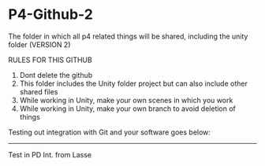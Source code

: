 # P4-Github-2
The folder in which all p4 related things will be shared, including the unity folder (VERSION 2)

RULES FOR THIS GITHUB
1) Dont delete the github
2) This folder includes the Unity folder project but can also include other shared files
3) While working in Unity, make your own scenes in which you work
4) While working in Unity, make your own branch to avoid deletion of things

Testing out integration with Git and your software goes below:
____________________
Test in PD Int. from Lasse
